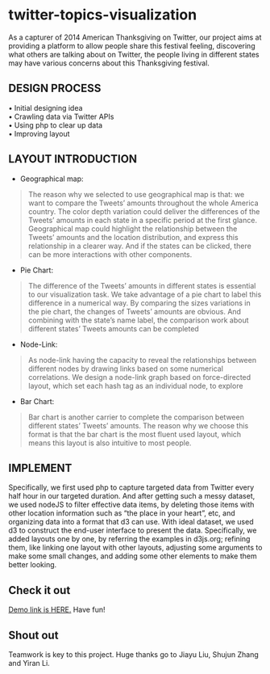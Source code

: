 # twitter-topics-visualization
As a capturer of 2014 American Thanksgiving on Twitter, our project aims at providing a platform to allow people share this festival feeling, discovering what others are talking about on Twitter, the people living in different states may have various concerns about this Thanksgiving festival.

## DESIGN PROCESS

• Initial designing idea <br>
• Crawling data via Twitter APIs <br>
• Using php to clear up data <br>
• Improving layout <br>

## LAYOUT INTRODUCTION

- Geographical map: 
> The reason why we selected to use geographical map is that: we want to compare the Tweets’ amounts throughout the whole America country. The color depth variation could deliver the differences of the Tweets’ amounts in each state in a specific period at the first glance. Geographical map could highlight the relationship between the Tweets’ amounts and the location distribution, and express this relationship in a clearer way. And if the states can be clicked, there can be more interactions with other components.

- Pie Chart: 
> The difference of the Tweets’ amounts in different states is essential to our visualization task. We take advantage of a pie chart to label this difference in a numerical way. By comparing the sizes variations in the pie chart, the changes of Tweets’ amounts are obvious. And combining with the state’s name label, the comparison work about different states’ Tweets amounts can be completed

- Node-Link: 
> As node-link having the capacity to reveal the relationships between different nodes by drawing links based on some numerical correlations. We design a node-link graph based on force-directed layout, which set each hash tag as an individual node, to explore

- Bar Chart: 
> Bar chart is another carrier to complete the comparison between different states’ Tweets’ amounts. The reason why we choose this format is that the bar chart is the most fluent used layout, which means this layout is also intuitive to most people.

## IMPLEMENT

Specifically, we first used php to capture targeted data from Twitter every half hour in our targeted duration. And after getting such a messy dataset, we used nodeJS to filter effective data items, by deleting those items with other location information such as “the place in your heart”, etc, and organizing data into a format that d3 can use. With ideal dataset, we used d3 to construct the end-user interface to present the data. Specifically, we added layouts one by one, by referring the examples in d3js.org; refining them, like linking one layout with other layouts, adjusting some arguments to make some small changes, and adding some other elements to make them better looking.

## Check it out
[Demo link is HERE.](http://picso.org:8889/~classinfovis2014fall/projects/group-jil146/visTweet/) Have fun!

## Shout out
Teamwork is key to this project. Huge thanks go to Jiayu Liu, Shujun Zhang and Yiran Li. 
